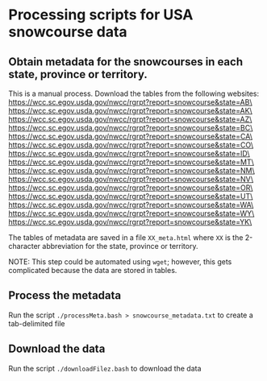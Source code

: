 # Processing scripts for USA snowcourse data

## Obtain metadata for the snowcourses in each state, province or territory.

This is a manual process. Download the tables from the following websites:
https://wcc.sc.egov.usda.gov/nwcc/rgrpt?report=snowcourse&state=AB\
https://wcc.sc.egov.usda.gov/nwcc/rgrpt?report=snowcourse&state=AK\
https://wcc.sc.egov.usda.gov/nwcc/rgrpt?report=snowcourse&state=AZ\
https://wcc.sc.egov.usda.gov/nwcc/rgrpt?report=snowcourse&state=BC\
https://wcc.sc.egov.usda.gov/nwcc/rgrpt?report=snowcourse&state=CA\
https://wcc.sc.egov.usda.gov/nwcc/rgrpt?report=snowcourse&state=CO\
https://wcc.sc.egov.usda.gov/nwcc/rgrpt?report=snowcourse&state=ID\
https://wcc.sc.egov.usda.gov/nwcc/rgrpt?report=snowcourse&state=MT\
https://wcc.sc.egov.usda.gov/nwcc/rgrpt?report=snowcourse&state=NM\
https://wcc.sc.egov.usda.gov/nwcc/rgrpt?report=snowcourse&state=NV\
https://wcc.sc.egov.usda.gov/nwcc/rgrpt?report=snowcourse&state=OR\
https://wcc.sc.egov.usda.gov/nwcc/rgrpt?report=snowcourse&state=UT\
https://wcc.sc.egov.usda.gov/nwcc/rgrpt?report=snowcourse&state=WA\
https://wcc.sc.egov.usda.gov/nwcc/rgrpt?report=snowcourse&state=WY\
https://wcc.sc.egov.usda.gov/nwcc/rgrpt?report=snowcourse&state=YK\

The tables of metadata are saved in a file `XX_meta.html`
where `XX` is the 2-character abbreviation for the state, province or territory.

NOTE: This step could be automated using `wget`; however, this gets complicated because the data are stored in tables.

## Process the metadata

Run the script `./processMeta.bash > snowcourse_metadata.txt`
to create a tab-delimited file

## Download the data

Run the script `./downloadFilez.bash` to download the data
